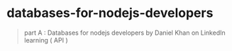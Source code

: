 # databases-for-nodejs-developers
> part A : Databases for nodejs developers by Daniel Khan on LinkedIn learning ( API )

